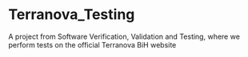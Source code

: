 # Terranova_Testing
A project from Software Verification, Validation and Testing, where we perform tests on the official Terranova BiH website
